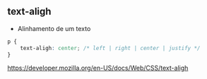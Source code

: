 ## text-aligh

* Alinhamento de um texto

```css
p {
    text-aligh: center; /* left | right | center | justify */
}
```

https://developer.mozilla.org/en-US/docs/Web/CSS/text-aligh